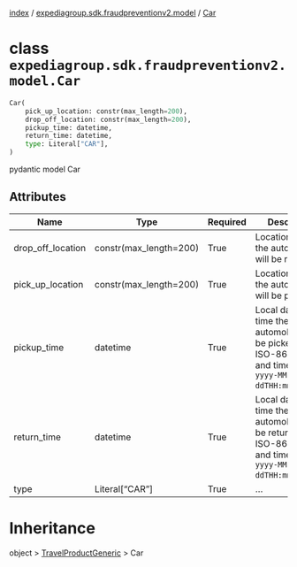 [index](index.md) /
[expediagroup.sdk.fraudpreventionv2.model](expediagroup.sdk.fraudpreventionv2.model.md)
/ [Car](Car.md)

# class `expediagroup.sdk.fraudpreventionv2.model.Car`

```python
Car(
    pick_up_location: constr(max_length=200),
    drop_off_location: constr(max_length=200),
    pickup_time: datetime,
    return_time: datetime,
    type: Literal["CAR"],
)
```

pydantic model Car

## Attributes

| Name              | Type                   | Required | Description                                                                                                        |
| ----------------- | ---------------------- | -------- | ------------------------------------------------------------------------------------------------------------------ |
| drop_off_location | constr(max_length=200) | True     | Location at which the automobile will be returned.                                                                 |
| pick_up_location  | constr(max_length=200) | True     | Location where the automobile will be picked up.                                                                   |
| pickup_time       | datetime               | True     | Local date and time the automobile will be picked-up, in ISO-8601 date and time format `yyyy-MM-ddTHH:mm:ss.SSSZ`. |
| return_time       | datetime               | True     | Local date and time the automobile will be returned, in ISO-8601 date and time format `yyyy-MM-ddTHH:mm:ss.SSSZ`.  |
| type              | Literal\[“CAR”\]       | True     | …                                                                                                                  |

# Inheritance

object > [TravelProductGeneric](TravelProductGeneric.md) > Car
